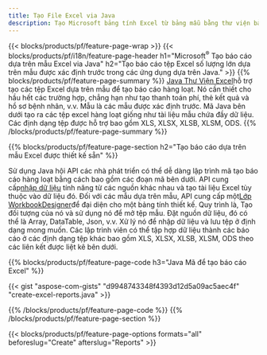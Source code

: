 ```yaml
---
title: Tạo File Excel via Java
description: Tạo Microsoft bảng tính Excel từ bảng mẫu bằng thư viện bảng tính Java
---
```

{{< blocks/products/pf/feature-page-wrap >}}
{{< blocks/products/pf/i18n/feature-page-header h1="Microsoft<sup>&reg;</sup> Tạo báo cáo dựa trên mẫu Excel via Java" h2="Tạo báo cáo tệp Excel số lượng lớn dựa trên mẫu được xác định trước trong các ứng dụng dựa trên Java." >}}
{{% blocks/products/pf/feature-page-summary %}}
[Java Thư Viện Excel](/cells/vi/java/)hỗ trợ tạo các tệp Excel dựa trên mẫu để tạo báo cáo hàng loạt. Nó cần thiết cho hầu hết các trường hợp, chẳng hạn như tạo thanh toán phí, thẻ kết quả và hồ sơ bệnh nhân, v.v. Mẫu là các mẫu được xác định trước. Mã Java bên dưới tạo ra các tệp excel hàng loạt giống như tài liệu mẫu chứa đầy dữ liệu. Các định dạng tệp được hỗ trợ bao gồm XLS, XLSX, XLSB, XLSM, ODS.
{{% /blocks/products/pf/feature-page-summary %}}

{{% blocks/products/pf/feature-page-section h2="Tạo báo cáo dựa trên mẫu Excel được thiết kế sẵn" %}}

 Sử dụng Java hội API các nhà phát triển có thể dễ dàng lập trình mã tạo báo cáo hàng loạt bằng cách bao gồm các đoạn mã bên dưới. API cung cấp[nhập dữ liệu](https://docs.aspose.com/cells/java/import-and-export-data/) tính năng từ các nguồn khác nhau và tạo tài liệu Excel tùy thuộc vào dữ liệu đó. Đối với các mẫu dựa trên mẫu, API cung cấp một[Lớp WorkbookDesigner](https://reference.aspose.com/cells/java/com.aspose.cells/WorkbookDesigner)để đại diện cho một bảng tính thiết kế. Quy trình là, Tạo đối tượng của nó và sử dụng nó để mở tệp mẫu. Đặt nguồn dữ liệu, đó có thể là Array, DataTable, Json, v.v. Xử lý nó để nhập dữ liệu và lưu tệp ở định dạng mong muốn. Các lập trình viên có thể tập hợp dữ liệu thành các báo cáo ở các định dạng tệp khác bao gồm XLS, XLSX, XLSB, XLSM, ODS theo các liên kết được liệt kê bên dưới.



{{% blocks/products/pf/feature-page-code h3="Java Mã để tạo báo cáo Excel" %}}

{{< gist "aspose-com-gists" "d9948743348f4393d12d5a09ac5aec4f" "create-excel-reports.java" >}}

{{% /blocks/products/pf/feature-page-code %}}
{{% /blocks/products/pf/feature-page-section %}}

{{< blocks/products/pf/feature-page-options formats="all" beforeslug="Create" afterslug="Reports" >}}
